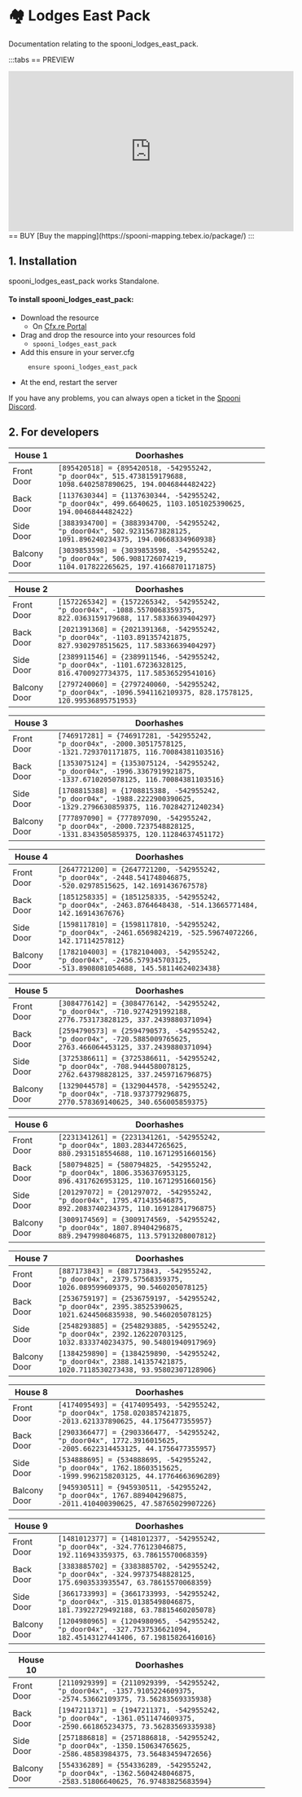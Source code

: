 # 🏘️ Lodges East Pack
Documentation relating to the spooni_lodges_east_pack.

:::tabs
== PREVIEW
<iframe width="560" height="315" src="https://www.youtube.com/embed/0" frameborder="0" allow="accelerometer; autoplay; clipboard-write; encrypted-media; gyroscope; picture-in-picture; web-share" referrerpolicy="strict-origin-when-cross-origin" allowfullscreen></iframe>
== BUY
[Buy the mapping](https://spooni-mapping.tebex.io/package/)
:::

## 1. Installation
spooni_lodges_east_pack works Standalone.  

#### To install spooni_lodges_east_pack:
- Download the resource
  - On [Cfx.re Portal](https://portal.cfx.re/)
- Drag and drop the resource into your resources fold
  - `spooni_lodges_east_pack`
- Add this ensure in your server.cfg
  ```
    ensure spooni_lodges_east_pack
  ```
- At the end, restart the server

If you have any problems, you can always open a ticket in the [Spooni Discord](https://discord.gg/spooni).

## 2. For developers
| House 1                   | Doorhashes
|---------------------------|----------------------------------------------------------------------------------|
| Front Door                | `[895420518] = {895420518, -542955242, "p_door04x", 515.4738159179688, 1098.6402587890625, 194.0046844482422}`
| Back Door                 | `[1137630344] = {1137630344, -542955242, "p_door04x", 499.6640625, 1103.1051025390625, 194.0046844482422}`
| Side Door                 | `[3883934700] = {3883934700, -542955242, "p_door04x", 502.92315673828125, 1091.896240234375, 194.00668334960938}`
| Balcony Door              | `[3039853598] = {3039853598, -542955242, "p_door04x", 506.9081726074219, 1104.017822265625, 197.41668701171875}`

| House 2                   | Doorhashes
|---------------------------|----------------------------------------------------------------------------------|
| Front Door                | `[1572265342] = {1572265342, -542955242, "p_door04x", -1088.5570068359375, 822.0363159179688, 117.58336639404297}`
| Back Door                 | `[2021391368] = {2021391368, -542955242, "p_door04x", -1103.891357421875, 827.9302978515625, 117.58336639404297}`
| Side Door                 | `[2389911546] = {2389911546, -542955242, "p_door04x", -1101.67236328125, 816.4700927734375, 117.58536529541016}`
| Balcony Door              | `[2797240060] = {2797240060, -542955242, "p_door04x", -1096.5941162109375, 828.17578125, 120.99536895751953}`

| House 3                   | Doorhashes
|---------------------------|----------------------------------------------------------------------------------|
| Front Door                | `[746917281] = {746917281, -542955242, "p_door04x", -2000.30517578125, -1321.7293701171875, 116.70084381103516}`
| Back Door                 | `[1353075124] = {1353075124, -542955242, "p_door04x", -1996.3367919921875, -1337.6710205078125, 116.70084381103516}`
| Side Door                 | `[1708815388] = {1708815388, -542955242, "p_door04x", -1988.2222900390625, -1329.2796630859375, 116.70284271240234}`
| Balcony Door              | `[777897090] = {777897090, -542955242, "p_door04x", -2000.7237548828125, -1331.8343505859375, 120.11284637451172}`

| House 4                   | Doorhashes
|---------------------------|----------------------------------------------------------------------------------|
| Front Door                | `[2647721200] = {2647721200, -542955242, "p_door04x", -2448.541748046875, -520.02978515625, 142.1691436767578}`
| Back Door                 | `[1851258335] = {1851258335, -542955242, "p_door04x", -2463.8764648438, -514.13665771484, 142.16914367676}`
| Side Door                 | `[1598117810] = {1598117810, -542955242, "p_door04x", -2461.6569824219, -525.59674072266, 142.17114257812}`
| Balcony Door              | `[1782104003] = {1782104003, -542955242, "p_door04x", -2456.579345703125, -513.8908081054688, 145.58114624023438}`

| House 5                   | Doorhashes
|---------------------------|----------------------------------------------------------------------------------|
| Front Door                | `[3084776142] = {3084776142, -542955242, "p_door04x", -710.9274291992188, 2776.753173828125, 337.2439880371094}`
| Back Door                 | `[2594790573] = {2594790573, -542955242, "p_door04x", -720.5885009765625, 2763.466064453125, 337.2439880371094}`
| Side Door                 | `[3725386611] = {3725386611, -542955242, "p_door04x", -708.9444580078125, 2762.643798828125, 337.2459716796875}`
| Balcony Door              | `[1329044578] = {1329044578, -542955242, "p_door04x", -718.9373779296875, 2770.578369140625, 340.656005859375}`

| House 6                   | Doorhashes
|---------------------------|----------------------------------------------------------------------------------|
| Front Door                | `[2231341261] = {2231341261, -542955242, "p_door04x", 1803.283447265625, 880.2931518554688, 110.16712951660156}`
| Back Door                 | `[580794825] = {580794825, -542955242, "p_door04x", 1806.3536376953125, 896.4317626953125, 110.16712951660156}`
| Side Door                 | `[201297072] = {201297072, -542955242, "p_door04x", 1795.471435546875, 892.2083740234375, 110.16912841796875}`
| Balcony Door              | `[3009174569] = {3009174569, -542955242, "p_door04x", 1807.89404296875, 889.2947998046875, 113.57913208007812}`

| House 7                   | Doorhashes
|---------------------------|----------------------------------------------------------------------------------|
| Front Door                | `[887173843] = {887173843, -542955242, "p_door04x", 2379.57568359375, 1026.089599609375, 90.5460205078125}`
| Back Door                 | `[2536759197] = {2536759197, -542955242, "p_door04x", 2395.38525390625, 1021.6244506835938, 90.5460205078125}`
| Side Door                 | `[2548293885] = {2548293885, -542955242, "p_door04x", 2392.126220703125, 1032.8333740234375, 90.54801940917969}`
| Balcony Door              | `[1384259890] = {1384259890, -542955242, "p_door04x", 2388.141357421875, 1020.7118530273438, 93.95802307128906}`

| House 8                   | Doorhashes
|---------------------------|----------------------------------------------------------------------------------|
| Front Door                | `[4174095493] = {4174095493, -542955242, "p_door04x", 1758.0203857421875, -2013.621337890625, 44.1756477355957}`
| Back Door                 | `[2903366477] = {2903366477, -542955242, "p_door04x", 1772.3916015625, -2005.6622314453125, 44.1756477355957}`
| Side Door                 | `[534888695] = {534888695, -542955242, "p_door04x", 1762.18603515625, -1999.9962158203125, 44.17764663696289}`
| Balcony Door              | `[945930511] = {945930511, -542955242, "p_door04x", 1767.889404296875, -2011.410400390625, 47.58765029907226}`

| House 9                   | Doorhashes
|---------------------------|----------------------------------------------------------------------------------|
| Front Door                | `[1481012377] = {1481012377, -542955242, "p_door04x", -324.776123046875, 192.116943359375, 63.78615570068359}`
| Back Door                 | `[3383885702] = {3383885702, -542955242, "p_door04x", -324.99737548828125, 175.6903533935547, 63.78615570068359}`
| Side Door                 | `[3661733993] = {3661733993, -542955242, "p_door04x", -315.01385498046875, 181.73922729492188, 63.78815460205078}`
| Balcony Door              | `[1204980965] = {1204980965, -542955242, "p_door04x", -327.7537536621094, 182.45143127441406, 67.19815826416016}`

| House 10                  | Doorhashes
|---------------------------|----------------------------------------------------------------------------------|
| Front Door                | `[2110929399] = {2110929399, -542955242, "p_door04x", -1357.9105224609375, -2574.53662109375, 73.56283569335938}`
| Back Door                 | `[1947211371] = {1947211371, -542955242, "p_door04x", -1361.0511474609375, -2590.661865234375, 73.56283569335938}`
| Side Door                 | `[2571886818] = {2571886818, -542955242, "p_door04x", -1350.150634765625, -2586.48583984375, 73.56483459472656}`
| Balcony Door              | `[554336289] = {554336289, -542955242, "p_door04x", -1362.5604248046875, -2583.51806640625, 76.97483825683594}`